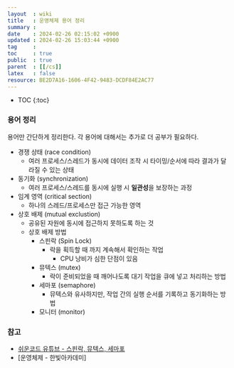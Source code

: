 ```yaml
---
layout  : wiki
title   : 운영체제 용어 정리
summary : 
date    : 2024-02-26 02:15:02 +0900
updated : 2024-02-26 15:03:44 +0900
tag     : 
toc     : true
public  : true
parent  : [[/cs]]
latex   : false
resource: BE2D7A16-1606-4F42-9483-DCDF84E2AC77
---
```

* TOC
{:toc}

### 용어 정리

용어만 간단하게 정리한다. 각 용어에 대해서는 추가로 더 공부가 필요하다.

- 경쟁 상태 (race condition)
	- 여러 프로세스/스레드가 동시에 데이터 조작 시 타이밍/순서에 따라 결과가 달라질 수 있는 상태
- 동기화 (synchronization)
	- 여러 프로세스/스레드를 동시에 실행 시 **일관성**을 보장하는 과정
- 임계 영역 (critical section)
  - 하나의 스레드/프로세스만 접근 가능한 영역
- 상호 배제 (mutual exclustion)
	- 공유된 자원에 동시에 접근하지 못하도록 하는 것
	- 상호 배제 방법
		- 스핀락 (Spin Lock)
			- 락을 획득할 때 까지 계속해서 확인하는 작업
				- CPU 낭비가 심한 단점이 있음
		- 뮤텍스 (mutex)	
			- 락이 준비되었을 때 깨어나도록 대기 작업을 큐에 넣고 처리하는 방법
		- 세마포 (semaphore)
			- 뮤텍스와 유사하지만, 작업 간의 실행 순서를 기록하고 동기화하는 방법
		- 모니터 (monitor)

### 참고

- [쉬운코드 유튜브 - 스핀락, 뮤텍스, 세마포](https://www.youtube.com/watch?v=gTkvX2Awj6g)
- [운영체제 - 한빛아카데미]

